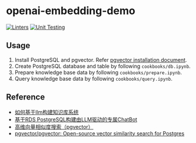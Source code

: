 # openai-embedding-demo

[![Linters](https://github.com/mrchi/openai-embedding-demo/actions/workflows/linting.yaml/badge.svg)](https://github.com/mrchi/openai-embedding-demo/actions/workflows/linting.yaml)
[![Unit Testing](https://github.com/mrchi/openai-embedding-demo/actions/workflows/unittest.yaml/badge.svg)](https://github.com/mrchi/openai-embedding-demo/actions/workflows/unittest.yaml)

## Usage

1. Install PostgreSQL and pgvector. Refer [pgvector installation document](https://github.com/pgvector/pgvector#installation).
2. Create PostgreSQL database and table by following `cookbooks/db.ipynb`.
3. Prepare knowledge base data by following `cookbooks/prepare.ipynb`.
4. Query knowledge base data by following `cookbooks/query.ipynb`.

## Reference

- [如何基于llm构建知识库系统](https://volnet.hashnode.dev/how-to-build-a-knowledge-base-system-based-on-llm)
- [基于RDS PostgreSQL构建由LLM驱动的专属ChatBot](https://help.aliyun.com/document_detail/2357332.html)
- [高维向量相似度搜索（pgvector）](https://help.aliyun.com/document_detail/2369789.htm)
- [pgvector/pgvector: Open\-source vector similarity search for Postgres](https://github.com/pgvector/pgvector)
